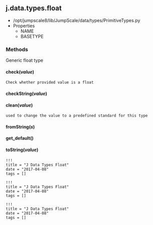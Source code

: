 <!-- toc -->
## j.data.types.float

- /opt/jumpscale8/lib/JumpScale/data/types/PrimitiveTypes.py
- Properties
    - NAME
    - BASETYPE

### Methods

Generic float type

#### check(*value*) 

```
Check whether provided value is a float

```

#### checkString(*value*) 

#### clean(*value*) 

```
used to change the value to a predefined standard for this type

```

#### fromString(*s*) 

#### get_default() 

#### toString(*value*) 


```
!!!
title = "J Data Types Float"
date = "2017-04-08"
tags = []
```

```
!!!
title = "J Data Types Float"
date = "2017-04-08"
tags = []
```

```
!!!
title = "J Data Types Float"
date = "2017-04-08"
tags = []
```
